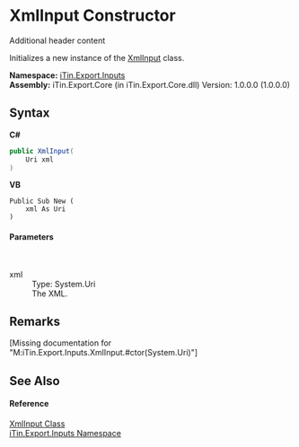 # XmlInput Constructor 
Additional header content 

Initializes a new instance of the <a href="T_iTin_Export_Inputs_XmlInput">XmlInput</a> class.

**Namespace:**&nbsp;<a href="N_iTin_Export_Inputs">iTin.Export.Inputs</a><br />**Assembly:**&nbsp;iTin.Export.Core (in iTin.Export.Core.dll) Version: 1.0.0.0 (1.0.0.0)

## Syntax

**C#**<br />
``` C#
public XmlInput(
	Uri xml
)
```

**VB**<br />
``` VB
Public Sub New ( 
	xml As Uri
)
```


#### Parameters
&nbsp;<dl><dt>xml</dt><dd>Type: System.Uri<br />The XML.</dd></dl>

## Remarks
\[Missing <remarks> documentation for "M:iTin.Export.Inputs.XmlInput.#ctor(System.Uri)"\]

## See Also


#### Reference
<a href="T_iTin_Export_Inputs_XmlInput">XmlInput Class</a><br /><a href="N_iTin_Export_Inputs">iTin.Export.Inputs Namespace</a><br />